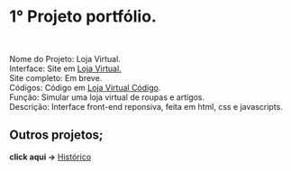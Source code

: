 # 1° Projeto portfólio.

<br>

Nome do Projeto: Loja Virtual.<br>
Interface: Site em  <a href='https://rodolfo-desenvolve.github.io/Loja_virtual/'>Loja Virtual.</a><br>
Site completo: Em breve.<br>
Códigos: Código em <a href='https://github.com/Rodolfo-desenvolve/Loja_virtual'>Loja Virtual Código</a>.<br>
Função: Simular uma loja virtual de roupas e artigos.<br>
Descrição: Interface front-end reponsiva, feita em html, css e javascripts.

<h2> Outros projetos;</h2>

 **click aqui ->** <a href='https://github.com/Rodolfo-desenvolve/python-desktop'>Histórico</a>

